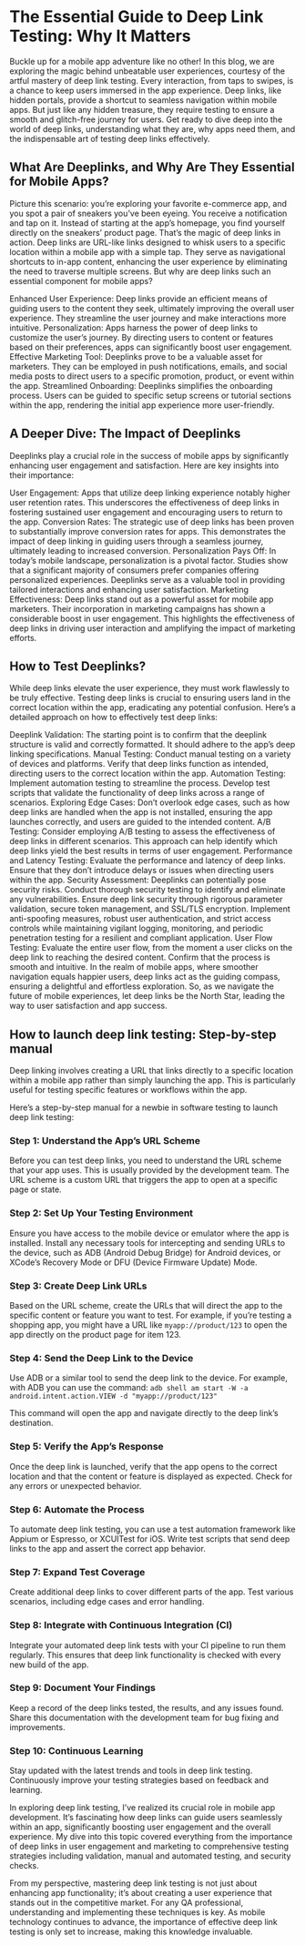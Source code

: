 # The Essential Guide to Deep Link Testing: Why It Matters
Buckle up for a mobile app adventure like no other! In this blog, we are exploring the magic behind unbeatable user experiences, courtesy of the artful mastery of deep link testing. 
Every interaction, from taps to swipes, is a chance to keep users immersed in the app experience. Deep links, like hidden portals, provide a shortcut to seamless navigation within mobile apps. But just like any hidden treasure, they require testing to ensure a smooth and glitch-free journey for users. Get ready to dive deep into the world of deep links, understanding what they are, why apps need them, and the indispensable art of testing deep links effectively.
## What Are Deeplinks, and Why Are They Essential for Mobile Apps?
Picture this scenario: you’re exploring your favorite e-commerce app, and you spot a pair of sneakers you’ve been eyeing. You receive a notification and tap on it. Instead of starting at the app’s homepage, you find yourself directly on the sneakers’ product page. That’s the magic of deep links in action.
Deep links are URL-like links designed to whisk users to a specific location within a mobile app with a simple tap. They serve as navigational shortcuts to in-app content, enhancing the user experience by eliminating the need to traverse multiple screens. But why are deep links such an essential component for mobile apps?

Enhanced User Experience: Deep links provide an efficient means of guiding users to the content they seek, ultimately improving the overall user experience. They streamline the user journey and make interactions more intuitive.
Personalization: Apps harness the power of deep links to customize the user’s journey. By directing users to content or features based on their preferences, apps can significantly boost user engagement.
Effective Marketing Tool: Deeplinks prove to be a valuable asset for marketers. They can be employed in push notifications, emails, and social media posts to direct users to a specific promotion, product, or event within the app.
Streamlined Onboarding: Deeplinks simplifies the onboarding process. Users can be guided to specific setup screens or tutorial sections within the app, rendering the initial app experience more user-friendly.

## A Deeper Dive: The Impact of Deeplinks
Deeplinks play a crucial role in the success of mobile apps by significantly enhancing user engagement and satisfaction. Here are key insights into their importance:

User Engagement: Apps that utilize deep linking experience notably higher user retention rates. This underscores the effectiveness of deep links in fostering sustained user engagement and encouraging users to return to the app.
Conversion Rates: The strategic use of deep links has been proven to substantially improve conversion rates for apps. This demonstrates the impact of deep linking in guiding users through a seamless journey, ultimately leading to increased conversion.
Personalization Pays Off: In today’s mobile landscape, personalization is a pivotal factor. Studies show that a significant majority of consumers prefer companies offering personalized experiences. Deeplinks serve as a valuable tool in providing tailored interactions and enhancing user satisfaction.
Marketing Effectiveness: Deep links stand out as a powerful asset for mobile app marketers. Their incorporation in marketing campaigns has shown a considerable boost in user engagement. This highlights the effectiveness of deep links in driving user interaction and amplifying the impact of marketing efforts.

## How to Test Deeplinks?

While deep links elevate the user experience, they must work flawlessly to be truly effective. Testing deep links is crucial to ensuring users land in the correct location within the app, eradicating any potential confusion. Here’s a detailed approach on how to effectively test deep links:

Deeplink Validation: The starting point is to confirm that the deeplink structure is valid and correctly formatted. It should adhere to the app’s deep linking specifications.
Manual Testing: Conduct manual testing on a variety of devices and platforms. Verify that deep links function as intended, directing users to the correct location within the app.
Automation Testing: Implement automation testing to streamline the process. Develop test scripts that validate the functionality of deep links across a range of scenarios.
Exploring Edge Cases: Don’t overlook edge cases, such as how deep links are handled when the app is not installed, ensuring the app launches correctly, and users are guided to the intended content.
A/B Testing: Consider employing A/B testing to assess the effectiveness of deep links in different scenarios. This approach can help identify which deep links yield the best results in terms of user engagement.
Performance and Latency Testing: Evaluate the performance and latency of deep links. Ensure that they don’t introduce delays or issues when directing users within the app.
Security Assessment: Deeplinks can potentially pose security risks. Conduct thorough security testing to identify and eliminate any vulnerabilities. Ensure deep link security through rigorous parameter validation, secure token management, and SSL/TLS encryption. Implement anti-spoofing measures, robust user authentication, and strict access controls while maintaining vigilant logging, monitoring, and periodic penetration testing for a resilient and compliant application.
User Flow Testing: Evaluate the entire user flow, from the moment a user clicks on the deep link to reaching the desired content. Confirm that the process is smooth and intuitive.
In the realm of mobile apps, where smoother navigation equals happier users, deep links act as the guiding compass, ensuring a delightful and effortless exploration. So, as we navigate the future of mobile experiences, let deep links be the North Star, leading the way to user satisfaction and app success.

## How to launch deep link testing: Step-by-step manual

Deep linking involves creating a URL that links directly to a specific location within a mobile app rather than simply launching the app. This is particularly useful for testing specific features or workflows within the app. 

Here’s a step-by-step manual for a newbie in software testing to launch deep link testing:

### Step 1: Understand the App’s URL Scheme
Before you can test deep links, you need to understand the URL scheme that your app uses. This is usually provided by the development team.
The URL scheme is a custom URL that triggers the app to open at a specific page or state.
### Step 2: Set Up Your Testing Environment
Ensure you have access to the mobile device or emulator where the app is installed.
Install any necessary tools for intercepting and sending URLs to the device, such as ADB (Android Debug Bridge) for Android devices, or XCode’s Recovery Mode or DFU (Device Firmware Update) Mode.
### Step 3: Create Deep Link URLs
Based on the URL scheme, create the URLs that will direct the app to the specific content or feature you want to test.
For example, if you’re testing a shopping app, you might have a URL like `myapp://product/123` to open the app directly on the product page for item 123.
### Step 4: Send the Deep Link to the Device
Use ADB or a similar tool to send the deep link to the device. For example, with ADB you can use the command:
`adb shell am start -W -a android.intent.action.VIEW -d "myapp://product/123"`

This command will open the app and navigate directly to the deep link’s destination.
### Step 5: Verify the App’s Response
Once the deep link is launched, verify that the app opens to the correct location and that the content or feature is displayed as expected.
Check for any errors or unexpected behavior.
### Step 6: Automate the Process
To automate deep link testing, you can use a test automation framework like Appium or Espresso, or XCUITest for iOS.
Write test scripts that send deep links to the app and assert the correct app behavior.
### Step 7: Expand Test Coverage
Create additional deep links to cover different parts of the app.
Test various scenarios, including edge cases and error handling.
### Step 8: Integrate with Continuous Integration (CI)
Integrate your automated deep link tests with your CI pipeline to run them regularly.
This ensures that deep link functionality is checked with every new build of the app.
### Step 9: Document Your Findings
Keep a record of the deep links tested, the results, and any issues found.
Share this documentation with the development team for bug fixing and improvements.
### Step 10: Continuous Learning
Stay updated with the latest trends and tools in deep link testing.
Continuously improve your testing strategies based on feedback and learning.

In exploring deep link testing, I’ve realized its crucial role in mobile app development. It’s fascinating how deep links can guide users seamlessly within an app, significantly boosting user engagement and the overall experience. My dive into this topic covered everything from the importance of deep links in user engagement and marketing to comprehensive testing strategies including validation, manual and automated testing, and security checks.

From my perspective, mastering deep link testing is not just about enhancing app functionality; it’s about creating a user experience that stands out in the competitive market. For any QA professional, understanding and implementing these techniques is key. As mobile technology continues to advance, the importance of effective deep link testing is only set to increase, making this knowledge invaluable.
